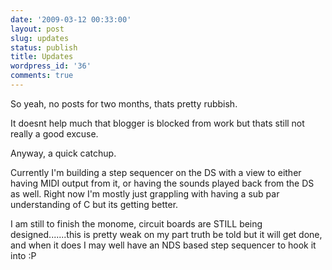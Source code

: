 ```yaml
---
date: '2009-03-12 00:33:00'
layout: post
slug: updates
status: publish
title: Updates
wordpress_id: '36'
comments: true
---
```


So yeah, no posts for two months, thats pretty rubbish.  
  
It doesnt help much that blogger is blocked from work but thats still not really a good excuse.  
  
Anyway, a quick catchup.  
  
Currently I'm building a step sequencer on the DS with a view to either having MIDI output from it, or having the sounds played back from the DS as well. Right now I'm mostly just grappling with having a sub par understanding of C but its getting better.  
  
I am still to finish the monome, circuit boards are STILL being designed.......this is pretty weak on my part truth be told but it will get done, and when it does I may well have an NDS based step sequencer to hook it into :P
